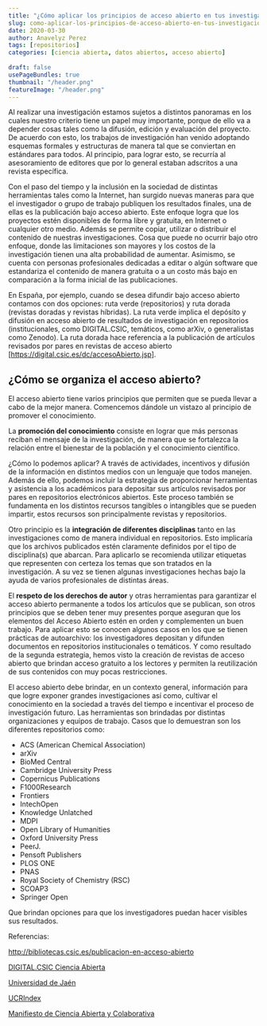 ```yaml
---
title: "¿Cómo aplicar los principios de acceso abierto en tus investigaciones?"
slug: como-aplicar-los-principios-de-acceso-abierto-en-tus-investigaciones
date: 2020-03-30
author: Anavelyz Perez
tags: [repositorios]
categories: [ciencia abierta, datos abiertos, acceso abierto]
 
draft: false
usePageBundles: true
thumbnail: "/header.png"
featureImage: "/header.png"
---
```



<!-- # ¿Cómo aplicar los principios de acceso abierto en tus investigaciones? -->
<!-- **Por Anavelyz Perez** -->



Al realizar una investigación estamos sujetos a distintos panoramas en
los cuales nuestro criterio tiene un papel muy importante, porque de
ello va a depender cosas tales como la difusión, edición y evaluación
del proyecto. De acuerdo con esto, los trabajos de investigación han
venido adoptando esquemas formales y estructuras de manera tal que se
conviertan en estándares para todos. Al principio, para lograr esto, se
recurría al asesoramiento de editores que por lo general estaban
adscritos a una revista específica.

<!-- TEASER_END -->

Con el paso del tiempo y la inclusión en la sociedad de distintas
herramientas tales como la Internet, han surgido nuevas maneras para que
el investigador o grupo de trabajo publiquen los resultados finales, una
de ellas es la publicación bajo acceso abierto. Este enfoque logra que
los proyectos estén disponibles de forma libre y gratuita, en Internet o
cualquier otro medio. Además se permite copiar, utilizar o distribuir el
contenido de nuestras investigaciones. Cosa que puede no ocurrir bajo
otro enfoque, donde las limitaciones son mayores y los costos de la
investigación tienen una alta probabilidad de aumentar. Asimismo, se
cuenta con personas profesionales dedicadas a editar o algún software
que estandariza el contenido de manera gratuita o a un costo más bajo en
comparación a la forma inicial de las publicaciones.

En España, por ejemplo, cuando se desea difundir bajo acceso abierto
contamos con dos opciones: ruta verde (repositorios) y ruta dorada
(revistas doradas y revistas híbridas). La ruta verde implica el
depósito y difusión en acceso abierto de resultados de investigación en
repositorios (institucionales, como DIGITAL.CSIC, temáticos, como arXiv,
o generalistas como Zenodo). La ruta dorada hace referencia a la
publicación de artículos revisados por pares en revistas de acceso
abierto [https://digital.csic.es/dc/accesoAbierto.jsp].

## ¿Cómo se organiza el acceso abierto?

El acceso abierto tiene varios principios que permiten que se pueda
llevar a cabo de la mejor manera. Comencemos dándole un vistazo al
principio de promover el conocimiento.

La **promoción del conocimiento** consiste en lograr que más personas
reciban el mensaje de la investigación, de manera que se fortalezca la
relación entre el bienestar de la población y el conocimiento
científico.

¿Cómo lo podemos aplicar? A través de actividades, incentivos y difusión
de la información en distintos medios con un lenguaje que todos manejen.
Además de ello, podemos incluir la estrategia de proporcionar
herramientas y asistencia a los académicos para depositar sus artículos
revisados por pares en repositorios electrónicos abiertos. Este proceso
también se fundamenta en los distintos recursos tangibles o intangibles
que se pueden impartir, estos recursos son principalmente revistas y
repositorios.

Otro principio es la **integración de diferentes disciplinas** tanto en
las investigaciones como de manera individual en repositorios. Esto
implicaría que los archivos publicados estén claramente definidos por el
tipo de disciplina(s) que abarcan. Para aplicarlo se recomienda utilizar
etiquetas que representen con certeza los temas que son tratados en la
investigación. A su vez se tienen algunas investigaciones hechas bajo la
ayuda de varios profesionales de distintas áreas.

El **respeto de los derechos de autor** y otras herramientas para
garantizar el acceso abierto permanente a todos los artículos que se
publican, son otros principios que se deben tener muy presentes porque
aseguran que los elementos del Acceso Abierto estén en orden y
complementen un buen trabajo. Para aplicar esto se conocen algunos casos
en los que se tienen prácticas de autoarchivo: los investigadores
depositan y difunden documentos en repositorios institucionales o
temáticos. Y como resultado de la segunda estrategia, hemos visto la
creación de revistas de acceso abierto que brindan acceso gratuito a los
lectores y permiten la reutilización de sus contenidos con muy pocas
restricciones.

El acceso abierto debe brindar, en un contexto general, información para
que logre exponer grandes investigaciones así como, cultivar el
conocimiento en la sociedad a través del tiempo e incentivar el proceso
de investigación futuro. Las herramientas son brindadas por distintas
organizaciones y equipos de trabajo. Casos que lo demuestran son los
diferentes repositorios como:

* ACS (American Chemical Association)
* arXiv
* BioMed Central
* Cambridge University Press
* Copernicus Publications
* F1000Research
* Frontiers
* IntechOpen
* Knowledge Unlatched
* MDPI
* Open Library of Humanities
* Oxford University Press
* PeerJ.
* Pensoft Publishers
* PLOS ONE
* PNAS
* Royal Society of Chemistry (RSC)
* SCOAP3
* Springer Open

Que brindan opciones para que los investigadores puedan hacer visibles sus
resultados.

Referencias:

http://bibliotecas.csic.es/publicacion-en-acceso-abierto

[DIGITAL.CSIC Ciencia Abierta](https://digital.csic.es/dc/accesoAbierto.jsp)

[Universidad de Jaén](https://libereurope.eu/wp-content/uploads/2017/09/OpenAccess5Principlesposter.jpg)

[UCRIndex](https://ucrindex.ucr.ac.cr/?page_id=896)

[Manifiesto de Ciencia Abierta y Colaborativa](https://ocsdnet.org/wp-content/uploads/2015/04/Manifesto-Infographic-Spanish-1.pdf)
